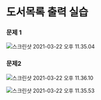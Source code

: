 # 도서목록 출력 실습



### 문제 1

![스크린샷 2021-03-22 오후 11.35.04](/Users/MisternB/Desktop/TIL/md-images/%E1%84%89%E1%85%B3%E1%84%8F%E1%85%B3%E1%84%85%E1%85%B5%E1%86%AB%E1%84%89%E1%85%A3%E1%86%BA%202021-03-22%20%E1%84%8B%E1%85%A9%E1%84%92%E1%85%AE%2011.35.04.png)



### 문제2



![스크린샷 2021-03-22 오후 11.36.10](/Users/MisternB/Desktop/TIL/md-images/%E1%84%89%E1%85%B3%E1%84%8F%E1%85%B3%E1%84%85%E1%85%B5%E1%86%AB%E1%84%89%E1%85%A3%E1%86%BA%202021-03-22%20%E1%84%8B%E1%85%A9%E1%84%92%E1%85%AE%2011.36.10.png)

![스크린샷 2021-03-22 오후 11.35.53](/Users/MisternB/Desktop/TIL/md-images/%E1%84%89%E1%85%B3%E1%84%8F%E1%85%B3%E1%84%85%E1%85%B5%E1%86%AB%E1%84%89%E1%85%A3%E1%86%BA%202021-03-22%20%E1%84%8B%E1%85%A9%E1%84%92%E1%85%AE%2011.35.53.png)